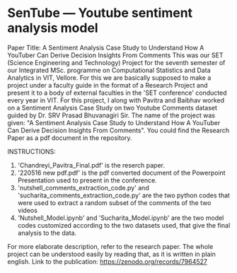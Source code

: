 # SenTube — Youtube sentiment analysis model

Paper Title: A Sentiment Analysis Case Study to Understand How A YouTuber Can Derive Decision Insights From Comments
This was our SET (Science Engineering and Technology) Project for the seventh semester of our Integrated MSc. programme on Computational Statistics and Data Analytics in VIT, Vellore. For this we are basically supposed to make a project under a faculty guide in the format of a Research Project and present it to a body of external faculties in the 'SET conference' conducted every year in VIT. For this project, I along with Pavitra and Baibhav worked on a Sentiment Analysis Case Study on two Youtube Comments dataset guided by Dr. SRV Prasad Bhuvanagiri Sir. The name of the project was given: "A Sentiment Analysis Case Study to Understand How A YouTuber Can Derive Decision Insights From Comments". You could find the Research Paper as a pdf document in the repository.

INSTRUCTIONS: 
1. 'Chandreyi_Pavitra_Final.pdf' is the reserch paper.
2. '220516 new pdf.pdf' is the pdf converted document of the Powerpoint Presentation used to present in the conference.
3. 'nutshell_comments_extraction_code.py' and 'sucharita_comments_extraction_code.py' are the two python codes that were used to extract a random subset of the comments of the two videos 
4. 'Nutshell_Model.ipynb' and 'Sucharita_Model.ipynb' are the two model codes customized according to the two datasets used, that give the final analysis to the data.

For more elaborate description, refer to the research paper. The whole project can be understood easily by reading that, as it is written in plain english. Link to the publication: https://zenodo.org/records/7964527

